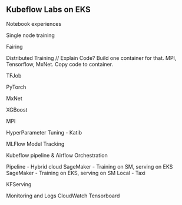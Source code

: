 ## Kubeflow Labs on EKS

Notebook experiences

Single node training

Fairing

Distributed Training
// Explain Code? Build one container for that. MPI, Tensorflow, MxNet. Copy code to container.

  TFJob

  PyTorch

  MxNet

  XGBoost

  MPI

HyperParameter Tuning - Katib

MLFlow Model Tracking

Kubeflow pipeline & Airflow Orchestration

Pipeline - Hybrid cloud
SageMaker - Training on SM, serving on EKS
SageMaker - Training on EKS, serving on SM
Local - Taxi

KFServing

Monitoring and Logs
CloudWatch
Tensorboard


